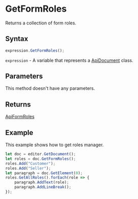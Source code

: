 # GetFormRoles

Returns a collection of form roles.

## Syntax

```javascript
expression.GetFormRoles();
```

`expression` - A variable that represents a [ApiDocument](../ApiDocument.md) class.

## Parameters

This method doesn't have any parameters.

## Returns

[ApiFormRoles](../../ApiFormRoles/ApiFormRoles.md)

## Example

This example shows how to get roles manager.

```javascript editor-pdf
let doc = editor.GetDocument();
let roles = doc.GetFormRoles();
roles.Add("Customer");
roles.Add("Seller");
let paragraph = doc.GetElement(0);
roles.GetAllRoles().forEach(role => {
    paragraph.AddText(role);
    paragraph.AddLineBreak();
});

```
